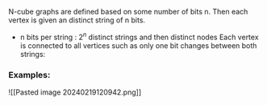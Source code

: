 N-cube graphs are defined based on some number of bits n. Then each vertex is given an distinct string of n bits. 
+ n bits per string : $2^n$ distinct strings and then distinct nodes
Each vertex is connected to all vertices such as only one bit changes between both strings: 
### Examples: 
![[Pasted image 20240219120942.png]]